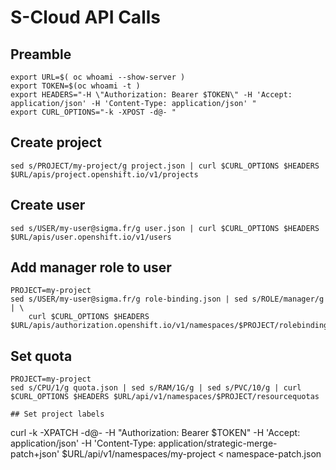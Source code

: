 # S-Cloud API Calls

## Preamble
```
export URL=$( oc whoami --show-server )
export TOKEN=$(oc whoami -t )
export HEADERS="-H \"Authorization: Bearer $TOKEN\" -H 'Accept: application/json' -H 'Content-Type: application/json' "
export CURL_OPTIONS="-k -XPOST -d@- "
```
## Create project

```
sed s/PROJECT/my-project/g project.json | curl $CURL_OPTIONS $HEADERS $URL/apis/project.openshift.io/v1/projects
```

## Create user

```
sed s/USER/my-user@sigma.fr/g user.json | curl $CURL_OPTIONS $HEADERS $URL/apis/user.openshift.io/v1/users
```

## Add manager role to user
```
PROJECT=my-project
sed s/USER/my-user@sigma.fr/g role-binding.json | sed s/ROLE/manager/g | \
    curl $CURL_OPTIONS $HEADERS $URL/apis/authorization.openshift.io/v1/namespaces/$PROJECT/rolebindings
```

## Set quota

```
PROJECT=my-project
sed s/CPU/1/g quota.json | sed s/RAM/1G/g | sed s/PVC/10/g | curl $CURL_OPTIONS $HEADERS $URL/api/v1/namespaces/$PROJECT/resourcequotas

## Set project labels
```
curl -k -XPATCH -d@-  -H "Authorization: Bearer $TOKEN" -H 'Accept: application/json' -H 'Content-Type: application/strategic-merge-patch+json' $URL/api/v1/namespaces/my-project < namespace-patch.json
```







